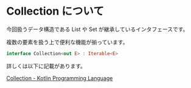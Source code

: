 # Collection について

今回扱うデータ構造である List や Set が継承しているインタフェースです。

複数の要素を扱う上で便利な機能が揃っています。

```kotlin
interface Collection<out E> : Iterable<E>
```

詳しくは以下に記載があります。

[Collection - Kotlin Programming Language](https://kotlinlang.org/api/latest/jvm/stdlib/kotlin.collections/-collection/)
